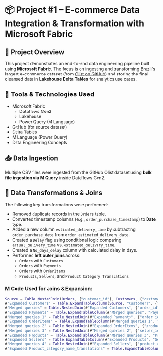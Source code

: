 # 📦 Project #1 – E-commerce Data Integration & Transformation with Microsoft Fabric

## 📌 Project Overview

This project demonstrates an end-to-end data engineering pipeline built using **Microsoft Fabric**. The focus is on ingesting and transforming Brazil's largest e-commerce dataset (from [Olist on GitHub](https://github.com/mayank953/BigDataProjects/tree/main/Project-Brazillian%20Ecommerce/Data)) and storing the final cleansed data in **Lakehouse Delta Tables** for analytics use cases.

## 🔧 Tools & Technologies Used

- Microsoft Fabric
  - Dataflows Gen2
  - Lakehouse
  - Power Query (M Language)
- GitHub (for source dataset)
- Delta Tables
- M Language (Power Query)
- Data Engineering Concepts

## 📥 Data Ingestion

Multiple CSV files were ingested from the GitHub Olist dataset using **bulk file ingestion via M Query** inside Dataflows Gen2.

## 🧹 Data Transformations & Joins

The following key transformations were performed:

- Removed duplicate records in the `Orders` table.
- Converted timestamp columns (e.g., `order_purchase_timestamp`) to **Date** type.
- Added a new column `estimated_delivery_time` by subtracting `order_purchase_date` from `order_estimated_delivery_date`.
- Created a `Delay` flag using conditional logic comparing `actual_delivery_time` vs. `estimated_delivery_time`.
- Created a `No_days_delay` column with calculated delay in days.
- Performed **left outer joins** across:
  - `Orders` with `Customers`
  - `Orders` with `Payments`
  - `Orders` with `OrderItems`
  - `Products`, `Sellers`, and `Product Category Translations`

### M Code Used for Joins & Expansion:
```m
Source = Table.NestedJoin(Orders, {"customer_id"}, Customers, {"customer_id"}, "Customers", JoinKind.LeftOuter),
#"Expanded Customers" = Table.ExpandTableColumn(Source, "Customers", {"customer_unique_id", "customer_zip_code_prefix", "customer_city", "customer_state"}, {"customer_unique_id", "customer_zip_code_prefix", "customer_city", "customer_state"}),
#"Merged queries" = Table.NestedJoin(#"Expanded Customers", {"order_id"}, Payments, {"order_id"}, "Payments", JoinKind.LeftOuter),
#"Expanded Payments" = Table.ExpandTableColumn(#"Merged queries", "Payments", {"payment_sequential", "payment_type", "payment_installments", "payment_value"}, {"payment_sequential", "payment_type", "payment_installments", "payment_value"}),
#"Merged queries 1" = Table.NestedJoin(#"Expanded Payments", {"order_id"}, OrderItems, {"order_id"}, "OrderItems", JoinKind.LeftOuter),
#"Expanded OrderItems" = Table.ExpandTableColumn(#"Merged queries 1", "OrderItems", {"order_item_id", "product_id", "seller_id", "shipping_limit_date", "price", "freight_value"}, {"order_item_id", "product_id", "seller_id", "shipping_limit_date", "price", "freight_value"}),
#"Merged queries 2" = Table.NestedJoin(#"Expanded OrderItems", {"product_id"}, Products, {"product_id"}, "Products", JoinKind.LeftOuter),
#"Merged queries 3" = Table.NestedJoin(#"Merged queries 2", {"seller_id"}, Sellers, {"seller_id"}, "Sellers", JoinKind.LeftOuter),
#"Expanded Products" = Table.ExpandTableColumn(#"Merged queries 3", "Products", {"product_category_name", "product_name_lenght", "product_description_lenght", "product_photos_qty", "product_weight_g", "product_length_cm", "product_height_cm", "product_width_cm"}, {"product_category_name", "product_name_lenght", "product_description_lenght", "product_photos_qty", "product_weight_g", "product_length_cm", "product_height_cm", "product_width_cm"}),
#"Expanded Sellers" = Table.ExpandTableColumn(#"Expanded Products", "Sellers", {"seller_zip_code_prefix", "seller_city", "seller_state"}, {"seller_zip_code_prefix", "seller_city", "seller_state"}),
#"Merged queries 4" = Table.NestedJoin(#"Expanded Sellers", {"product_category_name"}, Product_category_name_translations, {"product_category_name"}, "Product_category_name_translations", JoinKind.LeftOuter),
#"Expanded Product_category_name_translations" = Table.ExpandTableColumn(#"Merged queries 4", "Product_category_name_translations", {"product_category_name_english"}, {"product_category_name_english"})
